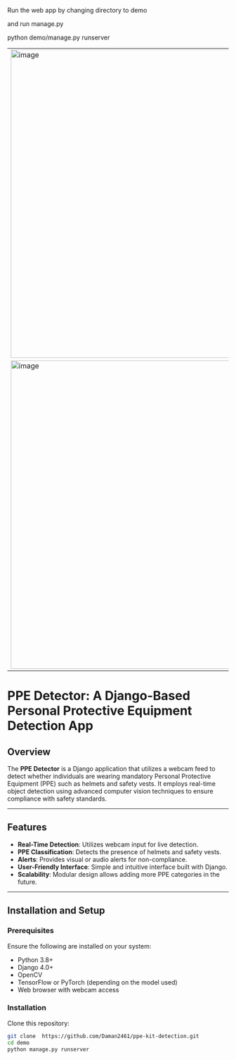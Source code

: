 Run the web app by changing directory to demo

and run manage.py

python demo/manage.py runserver

<div align="center">
  <table>
    <tr>
      <td><img width="700" alt="image" src="https://github.com/user-attachments/assets/0a3a6243-90af-4bf4-9069-675735df009d" /></td>
      <td><img width="700" alt="image" src="https://github.com/user-attachments/assets/d4c18283-5382-436b-9855-0017f55bb661" /></td>
    </tr>
    <tr>
      <td><img width="700" alt="image" src="https://github.com/user-attachments/assets/261b31ac-f0e3-44a5-b7fc-ca16031b7e72" /></td>
      <td><img width="700" alt="image" src="https://github.com/user-attachments/assets/b0224905-7b0a-4c76-9d7c-bf579fdc038c" /></td>
    </tr>
  </table>
</div>


# PPE Detector: A Django-Based Personal Protective Equipment Detection App

## Overview
The **PPE Detector** is a Django application that utilizes a webcam feed to detect whether individuals are wearing mandatory Personal Protective Equipment (PPE) such as helmets and safety vests. It employs real-time object detection using advanced computer vision techniques to ensure compliance with safety standards.

---

## Features
- **Real-Time Detection**: Utilizes webcam input for live detection.
- **PPE Classification**: Detects the presence of helmets and safety vests.
- **Alerts**: Provides visual or audio alerts for non-compliance.
- **User-Friendly Interface**: Simple and intuitive interface built with Django.
- **Scalability**: Modular design allows adding more PPE categories in the future.

---

## Installation and Setup

### Prerequisites
Ensure the following are installed on your system:
- Python 3.8+
- Django 4.0+
- OpenCV
- TensorFlow or PyTorch (depending on the model used)
- Web browser with webcam access

### Installation
 Clone this repository:
   ```bash
   git clone  https://github.com/Daman2461/ppe-kit-detection.git
   cd demo
   python manage.py runserver
```
 


 
